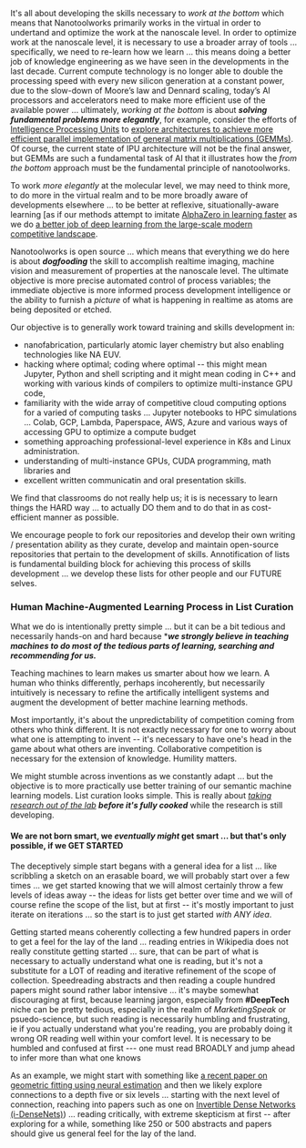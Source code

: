 It's all about developing the skills necessary to *work at the bottom* which means that Nanotoolworks primarily works in the virtual in order to undertand and optimize the work at the nanoscale level. In order to optimize work at the nanoscale level, it is necessary to use a broader array of tools ... specifically, we need to re-learn how we learn ... this means doing a better job of knowledge engineering as we have seen in the developments in the last decade. Current compute technology is no longer able to double the processing speed with every new silicon generation at a constant power, due to the slow-down of Moore’s law and Dennard scaling, today’s AI processors and accelerators need to make more efficient use of the available power ... ultimately, *working at the bottom* is about ***solving fundamental problems more elegantly***, for example, consider the efforts of [Intelligence Processing Units](https://en.wikipedia.org/wiki/Graphcore) to [explore architectures to achieve more efficient parallel implementation of general matrix multiplications (GEMMs)](https://docs.graphcore.ai/projects/ai-float-white-paper/en/latest/ai-float.html). Of course, the current state of IPU architecture will not be the final answer, but GEMMs are such a fundamental task of AI that it illustrates how the *from the bottom* approach must be the fundamental principle of nanotoolworks.

To work *more elegantly* at the molecular level, we may need to think more, to do more in the virtual realm and to be more broadly aware of developments elsewhere ... to be better at reflexive, situationally-aware learning [as if our methods attempt to imitate [AlphaZero in learning faster](https://en.wikipedia.org/wiki/AlphaGo_Zero) as we do [a better job of deep learning from the large-scale modern competitive landscape](https://arxiv.org/pdf/2202.05924.pdf).

Nanotoolworks is open source ... which means that everything we do here is about ***dogfooding*** the skill to accomplish realtime imaging, machine vision and measurement of properties at the nanoscale level. The ultimate objective is more precise automated control of process variables; the immediate objective is more informed process development intelligence or the ability to furnish a *picture* of what is happening in realtime as atoms are being deposited or etched.


Our objective is to generally work toward training and skills development in:

* nanofabrication, particularly atomic layer chemistry but also enabling technologies like NA EUV. 
* hacking where optimal; coding where optimal -- this might mean Jupyter, Python and shell scripting and it might mean coding in C++ and working with various kinds of compilers to optimize multi-instance GPU code, 
* familiarity with the wide array of competitive cloud computing options for a varied of computing tasks ... Jupyter notebooks to HPC simulations ... Colab, GCP, Lambda, Paperspace, AWS, Azure and various ways of accessing GPU to optimize a compute budget  
* something approaching professional-level experience in K8s and Linux administration. 
* understanding of multi-instance GPUs, CUDA programming, math libraries and 
* excellent written communicatin and oral presentation skills.

We find that classrooms do not really help us; it is is necessary to learn things the HARD way ... to actually DO them and to do that in as cost-efficient manner as possible.

We encourage people to fork our repositories and develop their own writing / presentation ability as they curate, develop and maintain open-source repositories that pertain to the development of skills. Annotification of lists is fundamental building block for achieving this process of skills development ... we develop these lists for other people and our FUTURE selves.


### Human Machine-Augmented Learning Process in List Curation 

What we do is intentionally pretty simple ... but it can be a bit tedious and necessarily hands-on and hard because ****we strongly believe in teaching machines to do most of the tedious parts of learning, searching and recommending for us.***

Teaching machines to learn makes us smarter about how we learn. A human who thinks differently, perhaps incoherently, but necessarily intuitively is necessary to refine the artifically intelligent systems and augment the development of better machine learning methods.  

Most importantly, it's about the unpredictability of competition coming from others who think different.  It is not exactly necessary for one to worry about what one is attempting to invent -- it's necessary to have one's head in the game about what others are inventing. Collaborative competition is necessary for the extension of knowledge. Humility matters.

We might stumble across inventions as we constantly adapt ... but the objective is to more practically use better training of our semantic machine learning models. List curation looks simple. This is really about [*taking research out of the lab*](https://www.deepmind.com/blog/maximising-the-impact-of-our-breakthroughs) ***before it's fully cooked*** while the research is still developing.

#### We are not born smart, we *eventually might* get smart ... but that's only possible, if we GET STARTED

The deceptively simple start begans with a general idea for a list ... like scribbling a sketch on an erasable board, we will probably start over a few times ... we get started knowing that we will almost certainly throw a few levels of ideas away -- the ideas for lists get better over time and we will of course refine the scope of the list, but at first -- it's mostly important to just iterate on iterations ... so the start is to just get started *with ANY idea*. 

Getting started means coherently collecting a few hundred papers in order to get a feel for the lay of the land ... reading entries in Wikipedia does not really constitute getting started ... sure, that can be part of what is necessary to actually understand what one is reading, but it's not a substitute for a LOT of reading and iterative refinement of the scope of collection. Speedreading abstracts and then reading a couple hundred papers might sound rather labor intensive ... it's maybe somewhat discouraging at first, because learning jargon, especially from **#DeepTech** niche can be pretty tedious, especially in the realm of *MarketingSpeak* or psuedo-science, but such reading is necessarily humbling and frustrating, ie if you actually understand what you're reading, you are probably doing it wrong OR reading well within your comfort level. It is necessary to be humbled and confused at first --- one must read BROADLY and jump ahead to infer more than what one knows

As an example, we might start with something like [a recent paper on geometric fitting using neural estimation](https://www.connectedpapers.com/main/af7d708450233c969ef746e200cca5daa3611190/Finding-NEEMo%3A-Geometric-Fitting-using-Neural-Estimation-of-the-Energy-Mover's-Distance/graph) and then we likely explore connections to a depth five  or six levels ... starting with the next level of connection, reaching into papers such as one on [Invertible Dense Networks (i-DenseNets)](https://www.connectedpapers.com/main/489fab3d30e6e35c51de010f78a78cecd3d758a0/Connected-Papers-%7C-Find-and-explore-academic-papers/graph)) ... reading critically, with extreme skepticism at first -- after exploring for a while, something like 250 or 500 abstracts and papers should give us general feel for the lay of the land. 

